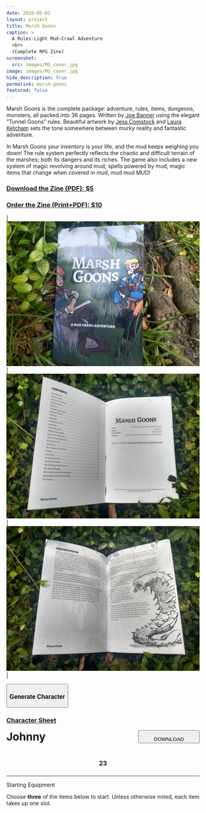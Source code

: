 ```yaml
---
date: 2020-05-01
layout: project
title: Marsh Goons
caption: >
  A Rules-Light Mud-Crawl Adventure
  <br>
  (Complete RPG Zine)
screenshot:
  src: images/MG_cover.jpg
image: images/MG_cover.jpg
hide_description: true
permalink: marsh-goons
featured: false
---
```


Marsh Goons is the complete package: adventure, rules, items, dungeons, monsters, all packed into 36 pages. Written by [Joe Banner](https://joebanner.co.uk/) using the elegant “Tunnel Goons” rules. Beautiful artwork by [Jess Comstock](https://www.jessidraws.art/) and [Laura Ketcham](https://twitter.com/ketchaml) sets the tone somewhere between murky reality and fantastic adventure.

In Marsh Goons your inventory is your life, and the mud keeps weighing you down! The rule system perfectly reflects the chaotic and difficult terrain of the marshes; both its dangers and its riches. The game also includes a new system of magic revolving around mud; spells powered by mud, magic items that change when covered in mud, mud mud MUD!

<div class="row centerButtons">
  <div class="col-md-6 col-12">
  	<a class="btn bonemarshes-btn notransition" href="https://gum.co/zeiWo" target="_blank"><h3>Download the Zine (PDF): $5</h3></a>
  </div>
  <div class="col-md-6 col-12">
  	<a class="btn bonemarshes-btn notransition" href="https://gum.co/RgeGH" target="_blank"><h3>Order the Zine (Print+PDF): $10</h3></a>
  </div>
</div>

|![MG_cover.jpg](/images/MG_cover.jpg)|![MG_index.jpg](/images/MG_index.jpg)|![MG_mucker.jpg](/images/MG_mucker.jpg)|

<div class="row centerButtons">
  <div class="col-md-6 col-9">
    <button id="CharButton" class="btn bonemarshes-btn" onclick="generate()">
      <h3>Generate Character</h3>
    </button>  
    </div>
      <div class="col-md-6 col-6">
    <a class="btn bonemarshes-btn" href="/files/MG_CharSheet.pdf" target="_blank">
      <h3>Character Sheet</h3>
    </a>
  </div>
</div>

<div class="container bonemarshesCard" id="charCard">
  <div style="display:flex;justify-content:space-between;">
    <h1 id="charName" style="margin-top:0px;">Johnny</h1>
    <button id="downloadBTN" class="btn bonemarshes-btn-sm data-html2canvas-ignore" onclick="saveCharacterIMG()" style="width:160px;margin-bottom:auto;">
      <p style="margin-bottom: 0;">DOWNLOAD</p>
    </button>
  </div>
  <div class="row">
		<div class="col-md col-10"><h3 id="charHP" style="text-align:center;">23</h3></div>
		<div class="col-md col-10"><h3 style="text-align:center;" id="charPOW"></h3></div>
		<div class="col-md col-10"><h3 style="text-align:center;" id="charINS"></h3></div>
		<div class="col-md col-10"><h3 style="text-align:center;" id="charKNO"></h3></div>
	</div>
  <hr>
  <p class="h2" style="margin-top: 10px;" id="charEquip">Starting Equipment</p>
  <p>Choose <strong>three</strong> of the items below to start. Unless otherwise noted, each item takes up one slot.</p>
  <p id="charItems"></p>
</div>

<script async src="/assets/js/html2canvas.min.js"></script>
<script async src="/assets/generator_resources/mg_generator.js" charset="utf-8"></script>
